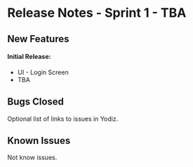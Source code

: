 Release Notes - Sprint 1 - TBA
=========================== 

## New Features

#### Initial Release:
- UI - Login Screen
- TBA

## Bugs Closed

Optional list of links to issues in Yodiz.

## Known Issues

Not know issues.